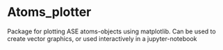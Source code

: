 # Atoms_plotter
Package for plotting ASE atoms-objects using matplotlib. Can be used to create vector graphics, or used interactively in a jupyter-notebook
